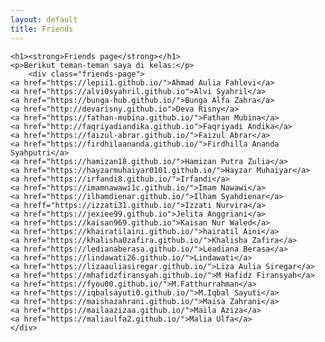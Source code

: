 ```yaml
---
layout: default
title: Friends
---
```



<div class="friends-container">

    <h1><strong>Friends page</strong></h1>
    <p>Berikut teman-teman saya di kelas:</p>
        <div class="friends-page">
    <a href="https://lepii1.github.io/">Ahmad Aulia Fahlevi</a>
    <a href="https://alvi0syahril.github.io">Alvi Syahril</a>
    <a href="https://bunga-hub.github.io/">Bunga Alfa Zahra</a>
    <a href="http://devarisny.github.io">Deva Risny</a>
    <a href="https://fathan-mubina.github.io/">Fathan Mubina</a>
    <a href="http://faqriyadiandika.github.io">Faqriyadi Andika</a>
    <a href="https://faizul-abrar.github.io/">Faizul Abrar</a>
    <a href="https://firdhilaananda.github.io/">Firdhilla Ananda Syahputri</a>
    <a href="https://hamizan18.github.io/">Hamizan Putra Zulia</a>
    <a href="https://hayzarmuhaiyar0101.github.io/">Hayzar Muhaiyar</a>
    <a href="https://irfandi8.github.io/">Irfandi</a>
    <a href="https://imamnawawi1c.github.io/">Imam Nawawi</a>
    <a href="https://ilhamdienar.github.io/">Ilham Syahdienar</a>
    <a hreff="https://izzati31.github.io/">Izzati Nurvira</a>
    <a href="https://jexiee99.github.io">Jelita Anggriani</a>
    <a href="https://kaisan969.github.io">Kaisan Nur Waled</a>
    <a href="https://khairatilaini.github.io/">hairatil Aini</a>
    <a href="https://khalisha0zafira.github.io/">Khalisha Zafira</a>
    <a href="https://ledianaberasa.github.io/">Leadiana Berasa</a>
    <a href="https://lindawati26.github.io/">Lindawati</a>
    <a href="https://lizaauliasiregar.github.io/">Liza Aulia Siregar</a>
    <a href="https://mhafidzfiransyah.github.io/">M Hafidz Firansyah</a>
    <a href="https://fyou00.github.io/">M.Fatthurrahman</a>
    <a href="https://iqbalsayuti0.github.io/">M.Iqbal Sayuti</a>
    <a href="https://maishazahrani.github.io/">Maisa Zahrani</a>
    <a href="https://mailaazizaa.github.io/">Maila Aziza</a>
    <a href="https://maliaulfa2.github.io/">Malia Ulfa</a>
    </div>
</div>
    



    
   
  
